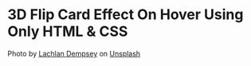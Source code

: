# 3D Flip Card Effect On Hover Using Only HTML & CSS
Photo by <a href="https://unsplash.com/@lachlanjdempsey?utm_source=unsplash&utm_medium=referral&utm_content=creditCopyText">Lachlan Dempsey</a> on <a href="https://unsplash.com/s/photos/man-jacket-field?utm_source=unsplash&utm_medium=referral&utm_content=creditCopyText">Unsplash</a>
  